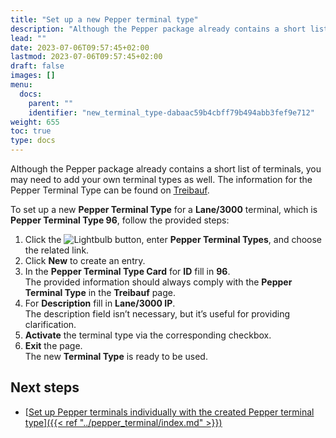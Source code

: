 ```yaml
---
title: "Set up a new Pepper terminal type"
description: "Although the Pepper package already contains a short list of terminals, you may need to add your own terminal types as well."
lead: ""
date: 2023-07-06T09:57:45+02:00
lastmod: 2023-07-06T09:57:45+02:00
draft: false
images: []
menu:
  docs:
    parent: ""
    identifier: "new_terminal_type-dabaac59b4cbff79b494abb3fef9e712"
weight: 655
toc: true
type: docs
---
```


Although the Pepper package already contains a short list of terminals, you may need to add your own terminal types as well. The information for the Pepper Terminal Type can be found on [<ins>Treibauf<ins>](https://www.treibauf.ch/en/terminal-type-search/).


To set up a new **Pepper Terminal Type** for a **Lane/3000** terminal, which is **Pepper Terminal Type 96**, follow the provided steps:

1. Click the ![Lightbulb](Lightbulb_icon.PNG) button, enter **Pepper Terminal Types**, and choose the related link.    
2. Click **New** to create an entry.
3. In the **Pepper Terminal Type Card** for **ID** fill in **96**.       
    The provided information should always comply with the **Pepper Terminal Type** in the **Treibauf** page.
4. For **Description** fill in **Lane/3000 IP**.    
    The description field isn’t necessary, but it’s useful for providing clarification.
5. **Activate** the terminal type via the corresponding checkbox.
6. **Exit** the page.       
    The new **Terminal Type** is ready to be used.


## Next steps 

- [<ins>Set up Pepper terminals individually with the created Pepper terminal type<ins>]({{< ref "../pepper_terminal/index.md" >}})